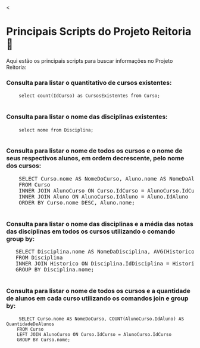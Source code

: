 <<!DOCTYPE html>
<html>
<head>

</head>
<body>
  <h1>Principais Scripts do Projeto Reitoria 📔 </h1>
  <p>Aqui estão os principais scripts para buscar informações no Projeto Reitoria:</p>

  <h3>Consulta para listar o quantitativo de cursos existentes:</h3>
  <pre>
    <code>select count(IdCurso) as CursosExistentes from Curso;</code>
  </pre>

  <h3>Consulta para listar o nome das disciplinas existentes:</h3>
  <pre>
    <code>select nome from Disciplina;</code>
  </pre>

  <h3>Consulta para listar o nome de todos os cursos e o nome de seus respectivos alunos, em ordem decrescente, pelo nome dos cursos:</h3>
  <pre>
    SELECT Curso.nome AS NomeDoCurso, Aluno.nome AS NomeDoAluno
    FROM Curso
    INNER JOIN AlunoCurso ON Curso.IdCurso = AlunoCurso.IdCurso
    INNER JOIN Aluno ON AlunoCurso.IdAluno = Aluno.IdAluno
    ORDER BY Curso.nome DESC, Aluno.nome;
  </pre>

  <h3>Consulta para listar o nome das disciplinas e a média das notas das disciplinas em todos os cursos utilizando o comando group by:</h3>
  <pre>
   SELECT Disciplina.nome AS NomeDaDisciplina, AVG(Historico.nota) AS MediaDasNotas
   FROM Disciplina
   INNER JOIN Historico ON Disciplina.IdDisciplina = Historico.IdDisciplina
   GROUP BY Disciplina.nome;</code>
  </pre>

  <h3>Consulta para listar o nome de todos os cursos e a quantidade de alunos em cada curso utilizando os comandos join e group by:</h3>
  <pre>
    <code>SELECT Curso.nome AS NomeDoCurso, COUNT(AlunoCurso.IdAluno) AS QuantidadeDeAlunos
    FROM Curso
    LEFT JOIN AlunoCurso ON Curso.IdCurso = AlunoCurso.IdCurso
    GROUP BY Curso.nome;</code>
  </pre>


</body>
</html>
